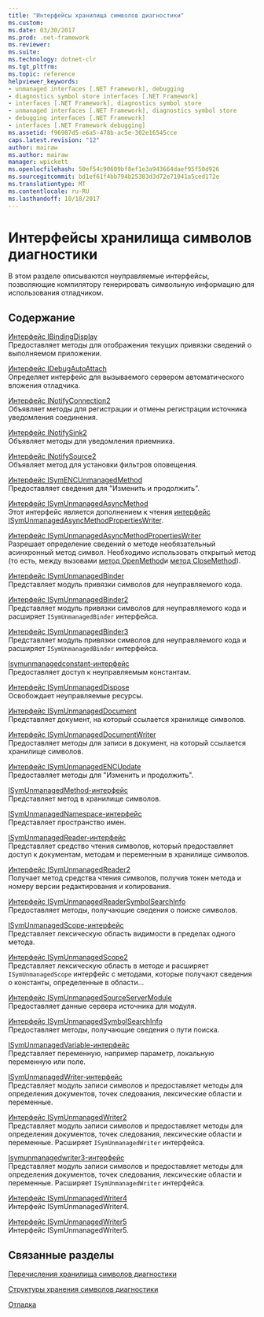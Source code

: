 ```yaml
---
title: "Интерфейсы хранилища символов диагностики"
ms.custom: 
ms.date: 03/30/2017
ms.prod: .net-framework
ms.reviewer: 
ms.suite: 
ms.technology: dotnet-clr
ms.tgt_pltfrm: 
ms.topic: reference
helpviewer_keywords:
- unmanaged interfaces [.NET Framework], debugging
- diagnostics symbol store interfaces [.NET Framework]
- interfaces [.NET Framework], diagnostics symbol store
- unmanaged interfaces [.NET Framework], diagnostics symbol store
- debugging interfaces [.NET Framework]
- interfaces [.NET Framework debugging]
ms.assetid: f96987d5-e6a5-478b-ac5e-302e16545cce
caps.latest.revision: "12"
author: mairaw
ms.author: mairaw
manager: wpickett
ms.openlocfilehash: 50ef54c90609bf8ef1e3a943664daef95f50d926
ms.sourcegitcommit: bd1ef61f4bb794b25383d3d72e71041a5ced172e
ms.translationtype: MT
ms.contentlocale: ru-RU
ms.lasthandoff: 10/18/2017
---
```

# <a name="diagnostics-symbol-store-interfaces"></a>Интерфейсы хранилища символов диагностики
В этом разделе описываются неуправляемые интерфейсы, позволяющие компилятору генерировать символьную информацию для использования отладчиком.  
  
## <a name="in-this-section"></a>Содержание  
 [Интерфейс IBindingDisplay](../../../../docs/framework/unmanaged-api/diagnostics/ibindingdisplay-interface.md)  
 Предоставляет методы для отображения текущих привязки сведений о выполняемом приложении.  
  
 [Интерфейс IDebugAutoAttach](../../../../docs/framework/unmanaged-api/diagnostics/idebugautoattach-interface.md)  
 Определяет интерфейс для вызываемого сервером автоматического вложения отладчика.  
  
 [Интерфейс INotifyConnection2](../../../../docs/framework/unmanaged-api/diagnostics/inotifyconnection2-interface.md)  
 Объявляет методы для регистрации и отмены регистрации источника уведомления соединения.  
  
 [Интерфейс INotifySink2](../../../../docs/framework/unmanaged-api/diagnostics/inotifysink2-interface.md)  
 Объявляет методы для уведомления приемника.  
  
 [Интерфейс INotifySource2](../../../../docs/framework/unmanaged-api/diagnostics/inotifysource2-interface.md)  
 Объявляет метод для установки фильтров оповещения.  
  
 [Интерфейс ISymENCUnmanagedMethod](../../../../docs/framework/unmanaged-api/diagnostics/isymencunmanagedmethod-interface.md)  
 Предоставляет сведения для "Изменить и продолжить".  
  
 [Интерфейс ISymUnmanagedAsyncMethod](../../../../docs/framework/unmanaged-api/diagnostics/isymunmanagedasyncmethod-interface.md)  
 Этот интерфейс является дополнением к чтения [интерфейс ISymUnmanagedAsyncMethodPropertiesWriter](../../../../docs/framework/unmanaged-api/diagnostics/isymunmanagedasyncmethodpropertieswriter-interface.md).  
  
 [Интерфейс ISymUnmanagedAsyncMethodPropertiesWriter](../../../../docs/framework/unmanaged-api/diagnostics/isymunmanagedasyncmethodpropertieswriter-interface.md)  
 Разрешает определение сведений о методе необязательный асинхронный метод символ. Необходимо использовать открытый метод (то есть, между вызовами [метод OpenMethod](../../../../docs/framework/unmanaged-api/diagnostics/isymunmanagedwriter-openmethod-method.md)и [метод CloseMethod](../../../../docs/framework/unmanaged-api/diagnostics/isymunmanagedwriter-closemethod-method.md)).  
  
 [Интерфейс ISymUnmanagedBinder](../../../../docs/framework/unmanaged-api/diagnostics/isymunmanagedbinder-interface.md)  
 Представляет модуль привязки символов для неуправляемого кода.  
  
 [Интерфейс ISymUnmanagedBinder2](../../../../docs/framework/unmanaged-api/diagnostics/isymunmanagedbinder2-interface.md)  
 Представляет модуль привязки символов для неуправляемого кода и расширяет `ISymUnmanagedBinder` интерфейса.  
  
 [Интерфейс ISymUnmanagedBinder3](../../../../docs/framework/unmanaged-api/diagnostics/isymunmanagedbinder3-interface.md)  
 Представляет модуль привязки символов для неуправляемого кода и расширяет `ISymUnmanagedBinder` интерфейса.  
  
 [Isymunmanagedconstant-интерфейс](../../../../docs/framework/unmanaged-api/diagnostics/isymunmanagedconstant-interface.md)  
 Предоставляет доступ к неуправляемым константам.  
  
 [Интерфейс ISymUnmanagedDispose](../../../../docs/framework/unmanaged-api/diagnostics/isymunmanageddispose-interface.md)  
 Освобождает неуправляемые ресурсы.  
  
 [Интерфейс ISymUnmanagedDocument](../../../../docs/framework/unmanaged-api/diagnostics/isymunmanageddocument-interface.md)  
 Представляет документ, на который ссылается хранилище символов.  
  
 [Интерфейс ISymUnmanagedDocumentWriter](../../../../docs/framework/unmanaged-api/diagnostics/isymunmanageddocumentwriter-interface.md)  
 Предоставляет методы для записи в документ, на который ссылается хранилище символов.  
  
 [Интерфейс ISymUnmanagedENCUpdate](../../../../docs/framework/unmanaged-api/diagnostics/isymunmanagedencupdate-interface.md)  
 Предоставляет методы для "Изменить и продолжить".  
  
 [ISymUnmanagedMethod-интерфейс](../../../../docs/framework/unmanaged-api/diagnostics/isymunmanagedmethod-interface.md)  
 Представляет метод в хранилище символов.  
  
 [ISymUnmanagedNamespace-интерфейс](../../../../docs/framework/unmanaged-api/diagnostics/isymunmanagednamespace-interface.md)  
 Представляет пространство имен.  
  
 [ISymUnmanagedReader-интерфейс](../../../../docs/framework/unmanaged-api/diagnostics/isymunmanagedreader-interface.md)  
 Представляет средство чтения символов, который предоставляет доступ к документам, методам и переменным в хранилище символов.  
  
 [Интерфейс ISymUnmanagedReader2](../../../../docs/framework/unmanaged-api/diagnostics/isymunmanagedreader2-interface.md)  
 Получает метод средства чтения символов, получив токен метода и номеру версии редактирования и копирования.  
  
 [Интерфейс ISymUnmanagedReaderSymbolSearchInfo](../../../../docs/framework/unmanaged-api/diagnostics/isymunmanagedreadersymbolsearchinfo-interface.md)  
 Предоставляет методы, получающие сведения о поиске символов.  
  
 [ISymUnmanagedScope-интерфейс](../../../../docs/framework/unmanaged-api/diagnostics/isymunmanagedscope-interface.md)  
 Представляет лексическую область видимости в пределах одного метода.  
  
 [Интерфейс ISymUnmanagedScope2](../../../../docs/framework/unmanaged-api/diagnostics/isymunmanagedscope2-interface.md)  
 Представляет лексическую область в методе и расширяет `ISymUnmanagedScope` интерфейс с методами, которые получают сведения о константы, определенные в области...  
  
 [Интерфейс ISymUnmanagedSourceServerModule](../../../../docs/framework/unmanaged-api/diagnostics/isymunmanagedsourceservermodule-interface.md)  
 Предоставляет данные сервера источника для модуля.  
  
 [Интерфейс ISymUnmanagedSymbolSearchInfo](../../../../docs/framework/unmanaged-api/diagnostics/isymunmanagedsymbolsearchinfo-interface.md)  
 Предоставляет методы, получающие сведения о пути поиска.  
  
 [ISymUnmanagedVariable-интерфейс](../../../../docs/framework/unmanaged-api/diagnostics/isymunmanagedvariable-interface.md)  
 Представляет переменную, например параметр, локальную переменную или поле.  
  
 [ISymUnmanagedWriter-интерфейс](../../../../docs/framework/unmanaged-api/diagnostics/isymunmanagedwriter-interface.md)  
 Представляет модуль записи символов и предоставляет методы для определения документов, точек следования, лексические области и переменные.  
  
 [Интерфейс ISymUnmanagedWriter2](../../../../docs/framework/unmanaged-api/diagnostics/isymunmanagedwriter2-interface.md)  
 Представляет модуль записи символов и предоставляет методы для определения документов, точек следования, лексические области и переменные. Расширяет `ISymUnmanagedWriter` интерфейса.  
  
 [Isymunmanagedwriter3-интерфейс](../../../../docs/framework/unmanaged-api/diagnostics/isymunmanagedwriter3-interface.md)  
 Представляет модуль записи символов и предоставляет методы для определения документов, точек следования, лексические области и переменные. Расширяет `ISymUnmanagedWriter` интерфейса.  
  
 [Интерфейс ISymUnmanagedWriter4](../../../../docs/framework/unmanaged-api/diagnostics/isymunmanagedwriter4-interface.md)  
 Интерфейс ISymUnmanagedWriter4.  
  
 [Интерфейс ISymUnmanagedWriter5](../../../../docs/framework/unmanaged-api/diagnostics/isymunmanagedwriter5-interface.md)  
 Интерфейс ISymUnmanagedWriter5.  
  
## <a name="related-sections"></a>Связанные разделы  
 [Перечисления хранилища символов диагностики](../../../../docs/framework/unmanaged-api/diagnostics/diagnostics-symbol-store-enumerations.md)  
  
 [Структуры хранения символов диагностики](../../../../docs/framework/unmanaged-api/diagnostics/diagnostics-symbol-store-structures.md)  
  
 [Отладка](../../../../docs/framework/unmanaged-api/debugging/index.md)
